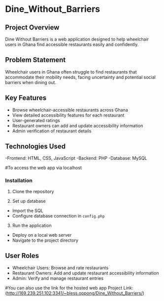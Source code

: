 # Dine_Without_Barriers


## Project Overview
Dine Without Barriers is a web application designed to help wheelchair users in Ghana find accessible restaurants easily and confidently.

## Problem Statement
Wheelchair users in Ghana often struggle to find restaurants that accommodate their mobility needs, facing uncertainty and potential social barriers when dining out.

## Key Features
- Browse wheelchair-accessible restaurants across Ghana
- View detailed accessibility features for each restaurant
- User-generated ratings
- Restaurant owners can add and update accessibility information
- Admin verification of restaurant details

## Technologies Used
  -Frontend: HTML, CSS, JavaScript
  -Backend: PHP
  -Database: MySQL

#To access the web app via localhost

### Installation
1. Clone the repository

2. Set up database
- Import the SQL
- Configure database connection in `config.php`

3. Run the application
- Deploy on a local web server
- Navigate to the project directory

## User Roles
- Wheelchair Users: Browse and rate restaurants
- Restaurant Owners: Add and update restaurant accessibility information
- Admin: Verify and manage restaurant entries

#You can also use the link for the hosted web app
Project Link: (http://169.239.251.102:3341/~bless.oppong/Dine_Without_Barriers/)

